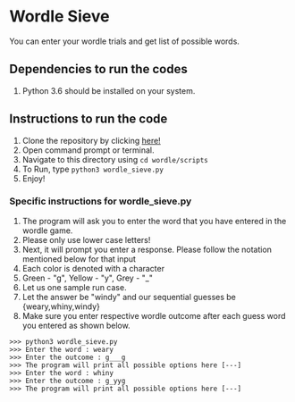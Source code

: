 # Wordle Sieve
You can enter your wordle trials and get list of possible
words. 

  ## Dependencies to run the codes    
  1. Python 3.6 should be installed on your system.

  ## Instructions to run the code
  1. Clone the repository by clicking [here!](https://github.com/PavanMantripragada/wordle/) 
  2. Open command prompt or terminal.
  3. Navigate to this directory using `cd wordle/scripts`
  4. To Run, type `python3 wordle_sieve.py`
  5. Enjoy!

  ### Specific instructions for wordle_sieve.py
  1. The program will ask you to enter the word that you have entered in the wordle game.
  2. Please only use lower case letters!
  3. Next, it will prompt you enter a response. Please follow the notation mentioned below for that input
  4. Each color is denoted with a character
  5. Green - "g", Yellow - "y", Grey - "_"
  6. Let us one sample run case.
  7. Let the answer be "windy" and our sequential guesses be {weary,whiny,windy}
  8. Make sure you enter respective wordle outcome after each guess word you entered as shown below.
    
    >>> python3 wordle_sieve.py
    >>> Enter the word : weary
    >>> Enter the outcome : g___g
    >>> The program will print all possible options here [---]
    >>> Enter the word : whiny
    >>> Enter the outcome : g_yyg
    >>> The program will print all possible options here [---]
  
  
    